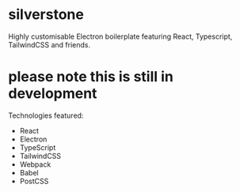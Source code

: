 # silverstone
Highly customisable Electron boilerplate featuring React, Typescript, TailwindCSS and friends.

# please note this is still in development

Technologies featured:
- React
- Electron
- TypeScript
- TailwindCSS
- Webpack
- Babel
- PostCSS